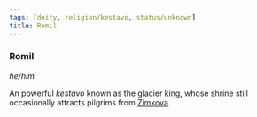 ```yaml
---
tags: [deity, religion/kestavo, status/unknown]
title: Romil
---
```

### Romil
*he/him*

An powerful *kestavo* known as the glacier king, whose shrine still occasionally attracts pilgrims from [Zimkova](<../../../gazetteer/greater-sembara/zimkova/zimkova.md>).

